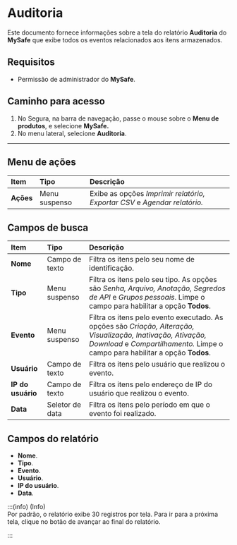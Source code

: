 # Auditoria


Este documento fornece informações sobre a tela do relatório **Auditoria** do **MySafe** que exibe todos os eventos relacionados aos itens armazenados.

## Requisitos

* Permissão de administrador do **MySafe**.

## Caminho para acesso

1. No Segura, na barra de navegação, passe o mouse sobre o **Menu de produtos**, e selecione **MySafe.**  
2. No menu lateral, selecione **Auditoria**.  
   

---

## Menu de ações

| Item | Tipo | Descrição |
| :---- | :---- | :---- |
| **Ações** | Menu suspenso | Exibe as opções *Imprimir relatório, Exportar CSV* e *Agendar relatório.* |



## Campos de busca

| Item | Tipo | Descrição |
| :---- | :---- | :---- |
| **Nome** | Campo de texto | Filtra os itens pelo seu nome de identificação. |
| **Tipo** | Menu suspenso | Filtra os itens pelo seu tipo. As opções são *Senha, Arquivo, Anotação, Segredos de API* e *Grupos pessoais*. Limpe o campo para habilitar a opção **Todos**. |
| **Evento** | Menu suspenso | Filtra os itens pelo evento executado. As opções são *Criação, Alteração, Visualização, Inativação, Ativação, Download* e *Compartilhamento.* Limpe o campo para habilitar a opção **Todos**. |
| **Usuário** | Campo de texto | Filtra os itens pelo usuário que realizou o evento. |
| **IP do usuário** | Campo de texto | Filtra os itens pelo endereço de IP do usuário que realizou o evento. |
| **Data** | Seletor de data | Filtra os itens pelo período em que o evento foi realizado. |

## Campos do relatório

* **Nome**.  
* **Tipo**.  
* **Evento**.  
* **Usuário**.  
* **IP do usuário**.  
* **Data**.

:::(info) (Info)  
Por padrão, o relatório exibe 30 registros por tela. Para ir para a próxima tela, clique no botão de avançar ao final do relatório.

:::
